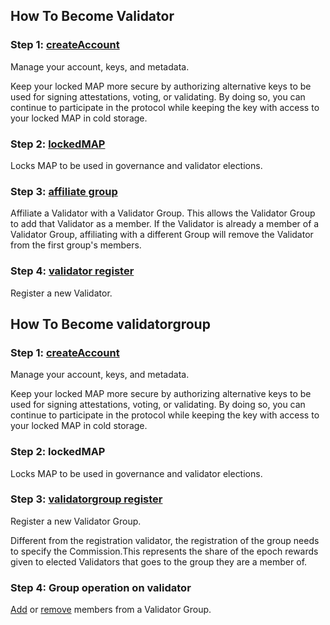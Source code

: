 ## How To Become Validator

### Step 1: [createAccount](./ValidatorCli.md#CreateAccount)

Manage your account, keys, and metadata.

Keep your locked MAP more secure by authorizing alternative keys to be used for signing attestations, voting, or validating. By doing so, you can continue to participate in the protocol while keeping the key with access to your locked MAP in cold storage.

### Step 2: [lockedMAP](./ValidatorCli.md#lockedMAP)

Locks MAP to be used in governance and validator elections.


### Step 3: [affiliate group](./ValidatorCli.md#affiliate)

Affiliate a Validator with a Validator Group. This allows the Validator Group to add that Validator as a member. If the Validator is already a member of a Validator Group, affiliating with a different Group will remove the Validator from the first group's members.

### Step 4: [validator register](./ValidatorCli.md#RegisterValidator)

Register a new Validator.


## How To Become validatorgroup

### Step 1: [createAccount](./ValidatorCli.md#CreateAccount)

Manage your account, keys, and metadata.

Keep your locked MAP more secure by authorizing alternative keys to be used for signing attestations, voting, or validating. By doing so, you can continue to participate in the protocol while keeping the key with access to your locked MAP in cold storage.

### Step 2: lockedMAP

Locks MAP to be used in governance and validator elections.


### Step 3: [validatorgroup register](./ValidatorCli.md#RegisterGroup)

Register a new Validator Group.

Different from the registration validator, the registration of the group needs to specify the Commission.This represents the share of the epoch rewards given to elected Validators that goes to the group they are a member of.


### Step 4: Group operation on validator

[Add](./ValidatorCli.md#AddFirstMember) or [remove](./ValidatorCli.md#RemoveMember) members from a Validator Group.   





